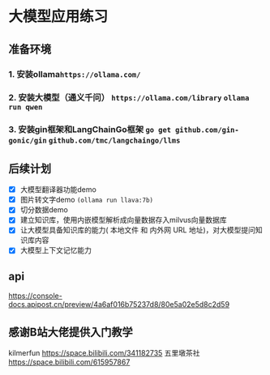 # 大模型应用练习

## 准备环境

### 1. 安装ollama`https://ollama.com/`
### 2. 安装大模型（通义千问） `https://ollama.com/library` `ollama run qwen`
### 3. 安装gin框架和LangChainGo框架 `go get github.com/gin-gonic/gin` `github.com/tmc/langchaingo/llms`


## 后续计划

- [x] 大模型翻译器功能demo
- [x] 图片转文字demo `(ollama run llava:7b)`
- [x] 切分数据demo
- [x] 建立知识库，使用内嵌模型解析成向量数据存入milvus向量数据库
- [x] 让大模型具备知识库的能力( 本地文件 和 内外网 URL 地址)，对大模型提问知识库内容
- [x] 大模型上下文记忆能力

## api
https://console-docs.apipost.cn/preview/4a6af016b75237d8/80e5a02e5d8c2d59

## 感谢B站大佬提供入门教学

kilmerfun <https://space.bilibili.com/341182735>
五里墩茶社 <https://space.bilibili.com/615957867>
